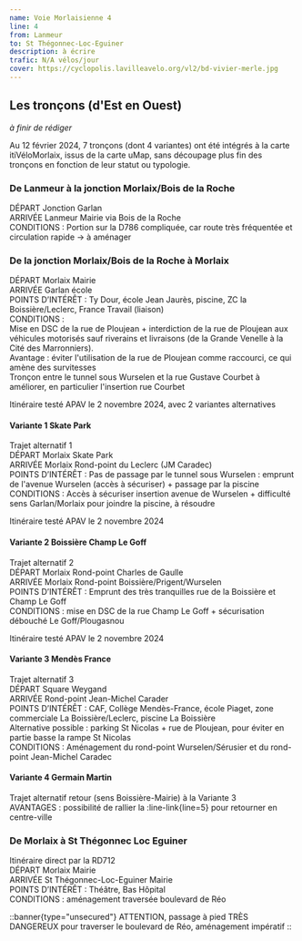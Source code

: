 ```yaml
---
name: Voie Morlaisienne 4
line: 4
from: Lanmeur
to: St Thégonnec-Loc-Eguiner
description: à écrire
trafic: N/A vélos/jour
cover: https://cyclopolis.lavilleavelo.org/vl2/bd-vivier-merle.jpg
---
```


## Les tronçons (d'Est en Ouest)

*à finir de rédiger*

Au 12 février 2024, 7 tronçons (dont 4 variantes) ont été intégrés à la carte itiVéloMorlaix, issus de la carte uMap, sans découpage plus fin des tronçons en fonction de leur statut ou typologie.

### De Lanmeur à la jonction Morlaix/Bois de la Roche

DÉPART Jonction Garlan\
ARRIVÉE Lanmeur Mairie via Bois de la Roche\
CONDITIONS : Portion sur la D786 compliquée, car route très fréquentée et circulation rapide -> à aménager


### De la jonction Morlaix/Bois de la Roche à Morlaix

DÉPART Morlaix Mairie\
ARRIVÉE Garlan école\
POINTS D’INTÉRÊT : Ty Dour, école Jean Jaurès, piscine, ZC la Boissière/Leclerc, France Travail (liaison)\
CONDITIONS :\
Mise en DSC de la rue de Ploujean + interdiction de la rue de Ploujean aux véhicules motorisés sauf riverains et livraisons (de la Grande Venelle à la Cité des Marronniers).\
Avantage : éviter l'utilisation de la rue de Ploujean comme raccourci, ce qui amène des survitesses\
Tronçon entre le tunnel sous Wurselen et la rue Gustave Courbet à améliorer, en particulier l'insertion rue Courbet

Itinéraire testé APAV le 2 novembre 2024, avec 2 variantes alternatives

#### Variante 1 Skate Park

Trajet alternatif 1\
DÉPART Morlaix Skate Park\
ARRIVÉE Morlaix Rond-point du Leclerc (JM Caradec)\
POINTS D’INTÉRÊT : Pas de passage par le tunnel sous Wurselen : emprunt de l'avenue Wurselen (accès à sécuriser) + passage par la piscine\
CONDITIONS : Accès à sécuriser insertion avenue de Wurselen + difficulté sens Garlan/Morlaix pour joindre la piscine, à résoudre

Itinéraire testé APAV le 2 novembre 2024

#### Variante 2 Boissière Champ Le Goff

Trajet alternatif 2\
DÉPART Morlaix Rond-point Charles de Gaulle\
ARRIVÉE Morlaix Rond-point Boissière/Prigent/Wurselen\
POINTS D’INTÉRÊT : Emprunt des très tranquilles rue de la Boissière et Champ Le Goff\
CONDITIONS : mise en DSC de la rue Champ Le Goff + sécurisation débouché Le Goff/Plougasnou

Itinéraire testé APAV le 2 novembre 2024

#### Variante 3 Mendès France

Trajet alternatif 3\
DÉPART Square Weygand\
ARRIVÉE Rond-point Jean-Michel Carader\
POINTS D’INTÉRÊT : CAF, Collège Mendès-France, école Piaget, zone commerciale La Boissière/Leclerc, piscine La Boissière\
Alternative possible : parking St Nicolas + rue de Ploujean, pour éviter en partie basse la rampe St Nicolas\
CONDITIONS : Aménagement du rond-point Wurselen/Sérusier et du rond-point Jean-Michel Caradec

#### Variante 4 Germain Martin

Trajet alternatif retour (sens Boissière-Mairie) à la Variante 3\
AVANTAGES : possibilité de rallier la :line-link{line=5} pour retourner en centre-ville


### De Morlaix à St Thégonnec Loc Eguiner

Itinéraire direct par la RD712\
DÉPART Morlaix Mairie\
ARRIVÉE St Thégonnec-Loc-Eguiner Mairie\
POINTS D’INTÉRÊT : Théâtre, Bas Hôpital\
CONDITIONS : aménagement traversée boulevard de Réo

::banner{type="unsecured"}
ATTENTION, passage à pied TRÈS DANGEREUX pour traverser le boulevard de Réo, aménagement impératif
::
